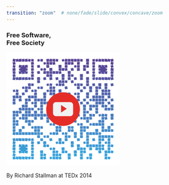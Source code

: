 ```yaml
---
transition: "zoom"  # none/fade/slide/convex/concave/zoom
---
```

### Free Software,<BR>Free Society

[![](assets/img/qr-fsfs.png)](https://youtu.be/Ag1AKIl_2GM)

By Richard Stallman at TEDx 2014